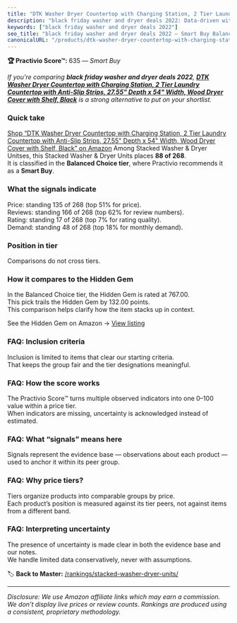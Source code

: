 ```yaml
---
title: "DTK Washer Dryer Countertop with Charging Station, 2 Tier Laundry Countertop with Anti-Slip Strips, 27.55\" Depth x 54\" Width, Wood Dryer Cover with Shelf, Black"
description: "black friday washer and dryer deals 2022: Data-driven within Balanced Choice ranking using the Practivio Score™. Positioned by quality, value, demand, findabil…"
keywords: ["black friday washer and dryer deals 2022"]
seo_title: "black friday washer and dryer deals 2022 — Smart Buy Balanced Choice (2025)"
canonicalURL: "/products/dtk-washer-dryer-countertop-with-charging-station-2-tier-laundry-countertop-with-anti-slip-strips-2755-depth-x-54-width-wood-dryer-cover-with-shelf-black-B0DS2CBM1T/"
---
```


**🏆 Practivio Score™:** 635 — _Smart Buy_


*If you're comparing **black friday washer and dryer deals 2022**, **[DTK Washer Dryer Countertop with Charging Station, 2 Tier Laundry Countertop with Anti-Slip Strips, 27.55" Depth x 54" Width, Wood Dryer Cover with Shelf, Black](https://www.amazon.com/dp/B0DS2CBM1T?tag=practivio-20)** is a strong alternative to put on your shortlist.*
### Quick take
[Shop “DTK Washer Dryer Countertop with Charging Station, 2 Tier Laundry Countertop with Anti-Slip Strips, 27.55" Depth x 54" Width, Wood Dryer Cover with Shelf, Black” on Amazon](https://www.amazon.com/dp/B0DS2CBM1T?tag=practivio-20)
Among Stacked Washer & Dryer Unitses, this Stacked Washer & Dryer Units places **88 of 268**.  
It is classified in the **Balanced Choice tier**, where Practivio recommends it as a **Smart Buy**.

### What the signals indicate
Price: standing 135 of 268 (top 51% for price).  
Reviews: standing 166 of 268 (top 62% for review numbers).  
Rating: standing 17 of 268 (top 7% for rating quality).  
Demand: standing 48 of 268 (top 18% for monthly demand).

### Position in tier
Comparisons do not cross tiers.

### How it compares to the Hidden Gem
In the Balanced Choice tier, the Hidden Gem is rated at 767.00.  
This pick trails the Hidden Gem by 132.00 points.  
This comparison helps clarify how the item stacks up in context.  

See the Hidden Gem on Amazon → [View listing](https://www.amazon.com/dp/B09YLKMHLH?tag=practivio-20)

### FAQ: Inclusion criteria
Inclusion is limited to items that clear our starting criteria.  
That keeps the group fair and the tier designations meaningful.

### FAQ: How the score works
The Practivio Score™ turns multiple observed indicators into one 0–100 value within a price tier.  
When indicators are missing, uncertainty is acknowledged instead of estimated.

### FAQ: What “signals” means here
Signals represent the evidence base — observations about each product — used to anchor it within its peer group.

### FAQ: Why price tiers?
Tiers organize products into comparable groups by price.  
Each product’s position is measured against its tier peers, not against items from a different band.

### FAQ: Interpreting uncertainty
The presence of uncertainty is made clear in both the evidence base and our notes.  
We handle limited data conservatively, never with assumptions.


🏷️ **Back to Master:** [/rankings/stacked-washer-dryer-units/](/rankings/stacked-washer-dryer-units/)

---
_Disclosure: We use Amazon affiliate links which may earn a commission. We don’t display live prices or review counts. Rankings are produced using a consistent, proprietary methodology._
